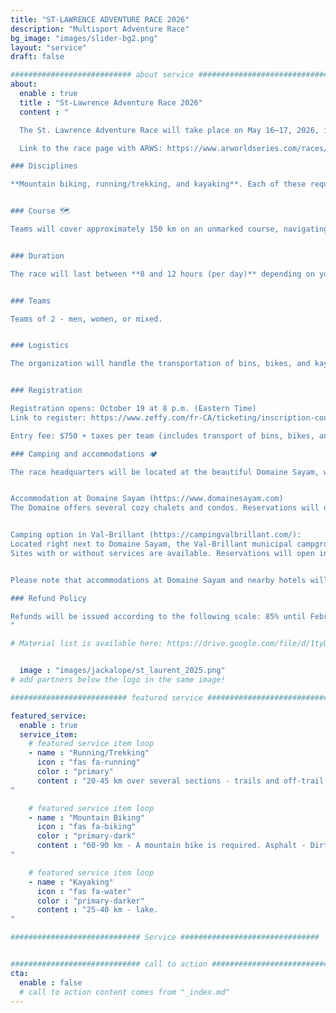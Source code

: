 ```yaml
---
title: "ST-LAWRENCE ADVENTURE RACE 2026"
description: "Multisport Adventure Race"
bg_image: "images/slider-bg2.png"
layout: "service"
draft: false

########################### about service #############################
about:
  enable : true
  title : "St-Lawrence Adventure Race 2026"
  content : "

  The St. Lawrence Adventure Race will take place on May 16–17, 2026, in the Val-Brillant area, in the Matapédia region (QC). This two-day staged event is part of the Adventure Racing World Series (ARWS) and aims to provide participants with an unforgettable sporting and human experience, while showcasing the beauty and attractions of the region.

  Link to the race page with ARWS: https://www.arworldseries.com/races/st-lawrence-adventure-race-2026-canada

### Disciplines

**Mountain biking, running/trekking, and kayaking**. Each of these requires map and compass navigation. The distances listed below are subject to slight variations from the final course. This is a demanding endurance event. While it's not exclusively for athletes, participants should have experience in all the disciplines covered by the race.


### Course 🗺️

Teams will cover approximately 150 km on an unmarked course, navigating with maps and compass. The course is designed to challenge experienced teams while offering new teams the chance to experience a longer race format. Optional checkpoints will be included so that each team can choose a level of difficulty matching their goals. We expect that only a minority of teams will collect all the checkpoints. The course remains secret until the day before the race.


### Duration

The race will last between **8 and 12 hours (per day)** depending on your route choices, checkpoint selections, and speed. There will be time cutoffs at various stages of the course.


### Teams

Teams of 2 - men, women, or mixed.


### Logistics

The organization will handle the transportation of bins, bikes, and kayaks if needed. Teams will have access to their bins at certain transitions between disciplines. **The kayak is supplied with your registration** and the model will be as follows: https://www.rtmkayaks.com/optimo-evo-confort/


### Registration

Registration opens: October 19 at 8 p.m. (Eastern Time)
Link to register: https://www.zeffy.com/fr-CA/ticketing/inscription-course-daventure-st-laurent--2026

Entry fee: $750 + taxes per team (includes transport of bins, bikes, and kayaks, kayak rental, satellite tracking device, maps, as well as the Sunday post-race meal). The minimum age to participate is 16 years old when racing with an adult teammate. This requires approval from the race directors. Please contact us in advance to discuss.

### Camping and accommodations 🏕️

The race headquarters will be located at the beautiful Domaine Sayam, where team check-in, logistics, and the awards ceremony will all take place. To simplify your travel and make the most of the event, we strongly recommend staying near Domaine Sayam for the race weekend.  


Accommodation at Domaine Sayam (https://www.domainesayam.com)
The Domaine offers several cozy chalets and condos. Reservations will open at the same time as race registration (October 19). Don’t wait too long—availability will be limited!  


Camping option in Val-Brillant (https://campingvalbrillant.com/):
Located right next to Domaine Sayam, the Val-Brillant municipal campground offers a special rate for participants: 2 nights: $60; 3 nights: $80.
Sites with or without services are available. Reservations will open in January on their website.  


Please note that accommodations at Domaine Sayam and nearby hotels will be in high demand that weekend due to multiple events in the area—book early to avoid last-minute surprises!

### Refund Policy

Refunds will be issued according to the following scale: 85% until February 1, 2026; 50% between February 2 and April 1, 2026; 25% between April 2 and May 1, 2026. No refunds after May 2, 2026. Until May 2, teams may transfer their registration after notifying the organizing committee. No refunds will be issued in the event that a section of the course must be modified, shortened, or canceled due to adverse weather conditions or any other external factors beyond the organization’s control.
"

# Material list is available here: https://drive.google.com/file/d/1tyDCnDCLJE4H_vXlhGlhZtjD81_nc2u6/view?usp=sharing


  image : "images/jackalope/st_laurent_2025.png"
# add partners below the logo in the same image!

########################## featured service ############################

featured_service:
  enable : true
  service_item:
    # featured service item loop
    - name : "Running/Trekking"
      icon : "fas fa-running"
      color : "primary"
      content : "20-45 km over several sections - trails and off-trail, shorelines, river and marsh crossings.
"

    # featured service item loop
    - name : "Mountain Biking"
      icon : "fas fa-biking"
      color : "primary-dark"
      content : "60-90 km - A mountain bike is required. Asphalt - Dirt roads – Single track - Forest roads – ATV trails.
"

    # featured service item loop
    - name : "Kayaking"
      icon : "fas fa-water"
      color : "primary-darker"
      content : "25-40 km - lake.
"

############################# Service ###############################


############################# call to action #################################
cta:
  enable : false
  # call to action content comes from "_index.md"
---
```

